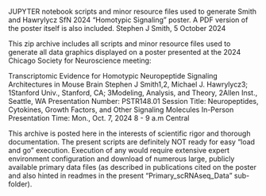 JUPYTER notebook scripts and minor resource files used to generate Smith and Hawrylycz SfN 2024 “Homotypic Signaling” poster. A PDF version of the poster itself is also included.
Stephen J Smith, 5 October 2024

This zip archive includes all scripts and minor resource files used to generate all data graphics displayed on a poster presented at the 2024 Chicago Society for Neuroscience meeting:

Transcriptomic Evidence for Homotypic Neuropeptide Signaling Architectures in Mouse Brain
Stephen J Smith1,2, Michael J. Hawrylycz3;
1Stanford Univ., Stanford, CA; 3Modeling, Analysis, and Theory, 2Allen Inst., Seattle, WA
Presentation Number: PSTR148.01
Session Title: Neuropeptides, Cytokines, Growth Factors, and Other Signaling Molecules
In-Person Presentation Time: Mon., Oct. 7, 2024 8 - 9 a.m Central

This archive is posted here in the interests of scientific rigor and thorough documentation. The present scripts are definitely NOT ready for easy “load and go” execution. Execution of any would require extensive expert environment configuration and download of numerous large, publicly available primary data files (as described in publications cited on the poster and also hinted in readmes in the present “Primary_scRNAseq_Data” sub-folder).

